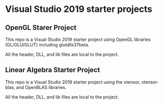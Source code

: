 # Visual Studio 2019 starter projects

## OpenGL Starer Project

This repo is a Visual Studio 2019 starter project using OpenGL libraries (GL/GLU/GLUT) including glutdlls37beta.

All the header, DLL, and lib files are local to the project.

## Linear Algebra Starter Project

This repo is a Visual Studio 2019 starter project using the xtensor, xtensor-blas, and OpenBLAS libraries.

All the header, DLL, and lib files are local to the project.
